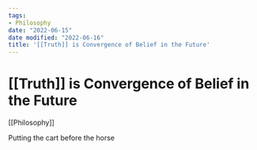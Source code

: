 ```yaml
---
tags:
- Philosophy
date: "2022-06-15"
date modified: "2022-06-16"
title: '[[Truth]] is Convergence of Belief in the Future'
---
```


# [[Truth]] is Convergence of Belief in the Future
[[Philosophy]]

Putting the cart before the horse
